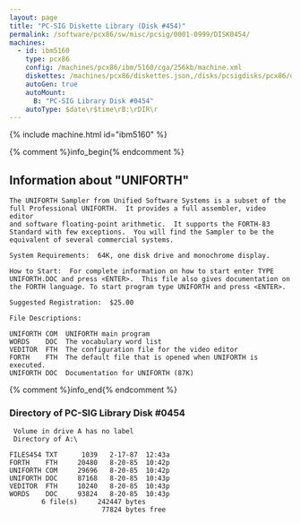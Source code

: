 ```yaml
---
layout: page
title: "PC-SIG Diskette Library (Disk #454)"
permalink: /software/pcx86/sw/misc/pcsig/0001-0999/DISK0454/
machines:
  - id: ibm5160
    type: pcx86
    config: /machines/pcx86/ibm/5160/cga/256kb/machine.xml
    diskettes: /machines/pcx86/diskettes.json,/disks/pcsigdisks/pcx86/diskettes.json
    autoGen: true
    autoMount:
      B: "PC-SIG Library Disk #0454"
    autoType: $date\r$time\rB:\rDIR\r
---
```


{% include machine.html id="ibm5160" %}

{% comment %}info_begin{% endcomment %}

## Information about "UNIFORTH"

    The UNIFORTH Sampler from Unified Software Systems is a subset of the
    full Professional UNIFORTH.  It provides a full assembler, video editor
    and software floating-point arithmetic.  It supports the FORTH-83
    Standard with few exceptions.  You will find the Sampler to be the
    equivalent of several commercial systems.
    
    System Requirements:  64K, one disk drive and monochrome display.
    
    How to Start:  For complete information on how to start enter TYPE
    UNIFORTH.DOC and press <ENTER>.  This file also gives documentation on
    the FORTH language. To start program type UNIFORTH and press <ENTER>.
    
    Suggested Registration:  $25.00
    
    File Descriptions:
    
    UNIFORTH COM  UNIFORTH main program
    WORDS    DOC  The vocabulary word list
    VEDITOR  FTH  The configuration file for the video editor
    FORTH    FTH  The default file that is opened when UNIFORTH is executed.
    UNIFORTH DOC  Documentation for UNIFORTH (87K)
{% comment %}info_end{% endcomment %}


### Directory of PC-SIG Library Disk #0454

     Volume in drive A has no label
     Directory of A:\

    FILES454 TXT      1039   2-17-87  12:43a
    FORTH    FTH     20480   8-20-85  10:42p
    UNIFORTH COM     29696   8-20-85  10:42p
    UNIFORTH DOC     87168   8-20-85  10:43p
    VEDITOR  FTH     10240   8-20-85  10:43p
    WORDS    DOC     93824   8-20-85  10:43p
            6 file(s)     242447 bytes
                           77824 bytes free
